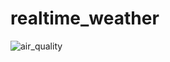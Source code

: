 # realtime_weather
![air_quality](https://github.com/Software-Lab-1-project/realtime_weather/assets/156990064/41ede2c0-ef82-4a44-b391-57e83a0ff420)
